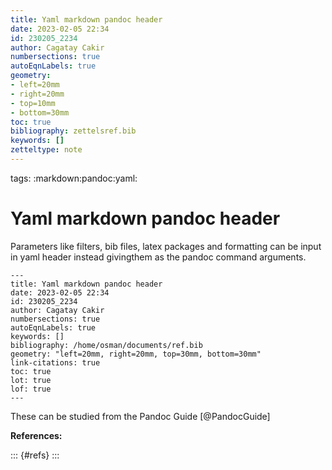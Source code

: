 ```yaml
---
title: Yaml markdown pandoc header
date: 2023-02-05 22:34
id: 230205_2234
author: Cagatay Cakir
numbersections: true
autoEqnLabels: true
geometry: 
- left=20mm 
- right=20mm
- top=10mm
- bottom=30mm
toc: true
bibliography: zettelsref.bib
keywords: []
zetteltype: note
---
```

tags: :markdown:pandoc:yaml:

# Yaml markdown pandoc header 
Parameters like filters, bib files, latex packages and formatting can be input in yaml header instead givingthem as the pandoc command arguments.

```
---
title: Yaml markdown pandoc header
date: 2023-02-05 22:34
id: 230205_2234
author: Cagatay Cakir
numbersections: true
autoEqnLabels: true
keywords: []
bibliography: /home/osman/documents/ref.bib
geometry: "left=20mm, right=20mm, top=30mm, bottom=30mm"
link-citations: true
toc: true
lot: true
lof: true
---
```
These can be studied from the Pandoc Guide [@PandocGuide]

**References:**

::: {#refs}
:::
